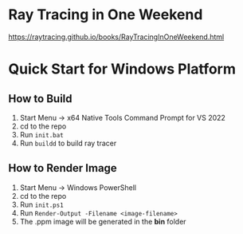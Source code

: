 # Ray Tracing in One Weekend
https://raytracing.github.io/books/RayTracingInOneWeekend.html

# Quick Start for Windows Platform

## How to Build
1. Start Menu -> x64 Native Tools Command Prompt for VS 2022
2. cd to the repo
3. Run `init.bat`
4. Run `buildd` to build ray tracer

## How to Render Image
1. Start Menu -> Windows PowerShell
2. cd to the repo
3. Run `init.ps1`
4. Run `Render-Output -Filename <image-filename>`
5. The .ppm image will be generated in the **bin** folder